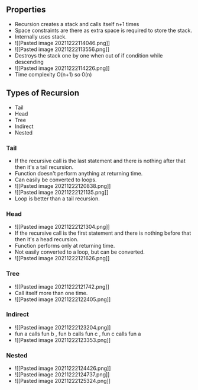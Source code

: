 ## Properties
- Recursion creates a stack and calls itself n+1 times 
- Space constraints are there as extra space is required to store the stack.
- Internally uses stack.
- ![[Pasted image 20211222114046.png]]
- ![[Pasted image 20211222113556.png]]
- Destroys the stack one by one when out of if condition while descending 
- ![[Pasted image 20211222114226.png]]
- Time complexity O(n+1) so 0(n) 

## Types of Recursion
- Tail 
- Head
- Tree
- Indirect
- Nested

### Tail
- If the recursive call is the last statement and there is nothing after that then it's a tail recursion.
- Function doesn't perform anything at returning time.
- Can easily be converted to loops.
- ![[Pasted image 20211222120838.png]]
- ![[Pasted image 20211222121135.png]]
- Loop is better than a tail recursion.

### Head
- ![[Pasted image 20211222121304.png]]
- If the recursive call is the first statement and there is nothing before that then it's a head recursion. 
- Function performs only at returning time.
- Not easily converted to a loop, but can be converted.
- ![[Pasted image 20211222121626.png]] 

### Tree
- ![[Pasted image 20211222121742.png]]
- Call itself more than one time.
- ![[Pasted image 20211222122405.png]] 

### Indirect 
- ![[Pasted image 20211222123204.png]]
- fun a calls fun b , fun b calls fun c , fun c calls fun a
- ![[Pasted image 20211222123353.png]]

### Nested
- ![[Pasted image 20211222124426.png]]
- ![[Pasted image 20211222124737.png]]
- ![[Pasted image 20211222125324.png]]


